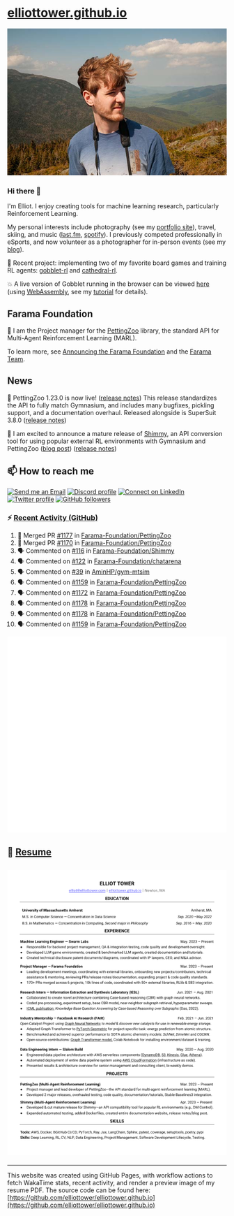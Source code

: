 # [elliottower.github.io](https://github.com/elliottower/elliottower.github.io)

[![A wild Elliot on Mt Washington](https://raw.githubusercontent.com/elliottower/elliottower.github.io/main/src/jpg/DSCF7539-600px.jpg?raw=true)](https://raw.githubusercontent.com/elliottower/elliottower.github.io/main/src/jpg/DSCF7539.jpg?raw=true)

### Hi there 👋

I'm Elliot. I enjoy creating tools for machine learning research, particularly Reinforcement Learning.

My personal interests include photography (see my [portfolio site](https://www.elliottower.com/)), travel, skiing, and music ([last.fm](https://www.last.fm/user/ajsdlfkwer), [spotify](https://open.spotify.com/user/12132818380)). I previously competed professionally in eSports, and now volunteer as a photographer for in-person events (see my [blog](https://www.elliottower.com/stories/?category=events)).

🤖 Recent project: implementing two of my favorite board games and training RL agents: [gobblet-rl](https://github.com/elliottower/gobblet-rl) and [cathedral-rl](https://github.com/elliottower/cathedral-rl). 

💥 A live version of Gobblet running in the browser can be viewed [here](https://elliottower.github.io/gobblet-rl/) (using [WebAssembly](https://webassembly.org/), see my [tutorial](https://github.com/elliottower/gobblet-rl/blob/main/tutorials/WebAssembly/web_assembly.md) for details).

## Farama Foundation

🚀 I am the Project manager for the [PettingZoo](https://github.com/Farama-Foundation/PettingZoo) library, the standard API for Multi-Agent Reinforcement Learning (MARL). 

To learn more, see [Announcing the Farama Foundation](https://farama.org/Announcing-The-Farama-Foundation) and the [Farama Team](https://farama.org/team).

## News

🎉 PettingZoo 1.23.0 is now live! ([release notes](https://github.com/Farama-Foundation/PettingZoo/releases/tag/1.23.0)) This release standardizes the API to fully match Gymnasium, and includes many bugfixes, pickling support, and a documentation overhaul. Released alongside is SuperSuit 3.8.0 ([release notes](https://github.com/Farama-Foundation/SuperSuit/releases/tag/3.8.0)) 

<!-- ![GitHub Release Date](https://img.shields.io/github/release-date/Farama-Foundation/PettingZoo) -->

🎉 I am excited to announce a mature release of [Shimmy](https://github.com/Farama-Foundation/Shimmy), an API conversion tool for using popular external RL environments with Gymnasium and PettingZoo ([blog post](https://farama.org/Announcing-Shimmy)) ([release notes](https://github.com/Farama-Foundation/Shimmy/releases/tag/v1.0.0)) 

## 📫 How to reach me

 [![Send me an Email](https://img.shields.io/badge/email-elliot%40elliottower.com-blue)](mailto:elliot@elliottower.com)
 [![Discord profile](https://img.shields.io/badge/Discord-7289DA?style=flat&logo=discord&logoColor=white)](https://discord.com/users/83091537923145728)
 [![Connect on LinkedIn](https://img.shields.io/badge/--linkedin?label=LinkedIn&logo=LinkedIn&style=social)](https://www.linkedin.com/in/elliot-tower)
 [![Twitter profile](https://img.shields.io/twitter/follow/elliottower?style=social)](https://twitter.com/ElliotTower/)
 [![GitHub followers](https://img.shields.io/github/followers/elliottower?style=social)](https://github.com/elliottower/)

### ⚡ [Recent Activity (GitHub)](https://github.com/elliottower)

<!--START_SECTION:activity-->
1. 🎉 Merged PR [#1177](https://github.com/Farama-Foundation/PettingZoo/pull/1177) in [Farama-Foundation/PettingZoo](https://github.com/Farama-Foundation/PettingZoo)
2. 🎉 Merged PR [#1170](https://github.com/Farama-Foundation/PettingZoo/pull/1170) in [Farama-Foundation/PettingZoo](https://github.com/Farama-Foundation/PettingZoo)
3. 🗣 Commented on [#116](https://github.com/Farama-Foundation/Shimmy/pull/116#issuecomment-1944071531) in [Farama-Foundation/Shimmy](https://github.com/Farama-Foundation/Shimmy)
4. 🗣 Commented on [#122](https://github.com/Farama-Foundation/chatarena/issues/122#issuecomment-1944062874) in [Farama-Foundation/chatarena](https://github.com/Farama-Foundation/chatarena)
5. 🗣 Commented on [#39](https://github.com/AminHP/gym-mtsim/issues/39#issuecomment-1944056783) in [AminHP/gym-mtsim](https://github.com/AminHP/gym-mtsim)
6. 🗣 Commented on [#1159](https://github.com/Farama-Foundation/PettingZoo/pull/1159#issuecomment-1944051158) in [Farama-Foundation/PettingZoo](https://github.com/Farama-Foundation/PettingZoo)
7. 🗣 Commented on [#1172](https://github.com/Farama-Foundation/PettingZoo/pull/1172#issuecomment-1942861825) in [Farama-Foundation/PettingZoo](https://github.com/Farama-Foundation/PettingZoo)
8. 🗣 Commented on [#1178](https://github.com/Farama-Foundation/PettingZoo/pull/1178#issuecomment-1942860962) in [Farama-Foundation/PettingZoo](https://github.com/Farama-Foundation/PettingZoo)
9. 🗣 Commented on [#1178](https://github.com/Farama-Foundation/PettingZoo/pull/1178#issuecomment-1942859905) in [Farama-Foundation/PettingZoo](https://github.com/Farama-Foundation/PettingZoo)
10. 🗣 Commented on [#1159](https://github.com/Farama-Foundation/PettingZoo/pull/1159#issuecomment-1915037210) in [Farama-Foundation/PettingZoo](https://github.com/Farama-Foundation/PettingZoo)
<!--END_SECTION:activity-->


<picture>
  <a href="https://metrics.lecoq.io/insights?user=elliottower">
   <img src="/github-metrics.svg" alt="Metrics">
  </a>
</picture>

## 📄 [Resume](https://elliottower.github.io/src/pdf/resume.pdf)

<!-- PDF-TO-MARKDOWN:START -->
![Page 1](src/png/page1.png "Page 1")
---
<!-- PDF-TO-MARKDOWN:END -->

----

This website was created using GitHub Pages, with workflow actions to fetch WakaTime stats, recent activity, and render a preview image of my resume PDF. The source code can be found here: [https://github.com/elliottower/elliottower.github.io](https://github.com/elliottower/elliottower.github.io)

